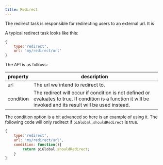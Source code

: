 ```yaml
---
title: Redirect
---
```


The redirect task is responsible for redirecting users to an external url. It is 

A typical redirect task looks like this:

```javascript
{
    type:'redirect',
    url: 'my/redirect/url'    
}
```

The API is as follows:

property        | description
--------------- | ---------------------
url             | The url we intend to redirect to.
condition       | The redirect will occur if condition is not defined or evaluates to true. If condition is a function it will be invoked and its result will be used instead.

The condition option is a bit advanced so here is an example of using it. The following code will only redirect if `piGlobal.shouldRedirect` is true.

```javascript
{
    type:'redirect',
    url: 'my/redirect/url',
    condition: function(){
        return piGlobal.shouldRedirect;
    }
}
```
